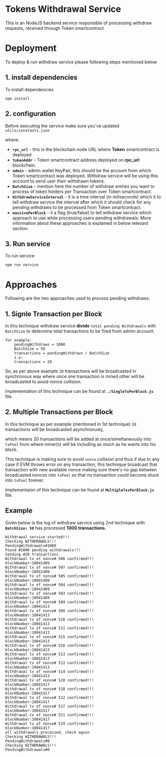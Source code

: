 # Tokens Withdrawal Service
This is an NodeJS backend service responsible of processing withdraw requests, received through Token smartcontract

# Deployment
To deploy & run withdraw service please following steps mentioned below
## 1. install dependencies
To install dependencies 
```code
npm install
```

## 2. configuration
Before executing the service make sure you've updated `utils/constants.json` 

where:
- **`rpc_url`** - this is the blockchain node URL where **Token** smartcontract is deployed
- **`tokenAddr`** - Token smartcontract address deployed on **rpc_url** blockchain.
- **`admin`** - admin wallet KeyPair, this should be the account from which Token smartcontract was deployed. Withdraw service will be using this account to send user their withdrawn tokens.
- **`BatchSize`** - mention here the number of withdraw entries you want to process of token holders per Transaction over Token smartcontract.
- **`WithdrawServiceInterval`** - it is a time interval (in miliseconds) which it to tell withdraw service the interval after which it should check for any pending withdraws to be processed from Token smartcontract.
- **`massivePerBlock`** - it a flag (true/false) to tell withdraw service which approach to use while processing users pending withdrawals. More information about these approaches is explained in below relevant section.

## 3. Run service
To run service
```code
npm run service
```
# Approaches
Following are the two approaches used to process pending withdraws.
## 1. Signle Transaction per Block
In this technique withdraw service **divide** `total pending Withdrawals` with `BatchSize` to determine total transactions to be fired from admin account.
```code
for example:
    pendingWithdraws = 1000
    BatchSize = 50
    transactions = pendingWithdraws / BatchSize
    i.e:
    transactions = 20

```
So, as per above example `20` transactions will be broadcasted in synchronous way where once one transaction is mined other will be broadcasted to avoid nonce collision.

Implementation of this technique can be found at **`./SingleTxPerBlock.js`** file.

## 2. Multiple Transactions per Block
In this technique as per example (mentioned in 1st technique) `20` transactions will be broadcasted asynchronusly, 

which means 20 transactions will be added at once/simeltaneously into `txPool` from where miner(s) will be including as much as he wants into his block.

This technique is making sure to avoid `nonce` collision and thus if due to any case if EVM throws error on any transaction, this technique broadcast that transaction with new available nonce making sure there's no gap between broadcasted nonces into `txPool` so that no transaction could become stuck into `txPool` forever.

Implementaion of this technique can be found at **`MultipleTxsPerBlock.js`** file.

## Example
Given below is the log of withdraw service using 2nd technique with **`BatchSize: 50`** has processed **1000 transactions.**
```code
Withdrawal service started!!!
Checking WITHDRAWALS!!!
PendingWithdrawals#1000
Found #1000 pending withdrawals!!!
Sending #20 transactions
Withdrawal tx of nonce# 506 confirmed!!!
blockNumber:10041409
Withdrawal tx of nonce# 507 confirmed!!!
blockNumber:10041409
Withdrawal tx of nonce# 505 confirmed!!!
blockNumber:10041409
Withdrawal tx of nonce# 504 confirmed!!!
blockNumber:10041409
Withdrawal tx of nonce# 503 confirmed!!!
blockNumber:10041409
Withdrawal tx of nonce# 509 confirmed!!!
blockNumber:10041413
Withdrawal tx of nonce# 508 confirmed!!!
blockNumber:10041413
Withdrawal tx of nonce# 516 confirmed!!!
blockNumber:10041413
Withdrawal tx of nonce# 511 confirmed!!!
blockNumber:10041413
Withdrawal tx of nonce# 515 confirmed!!!
blockNumber:10041413
Withdrawal tx of nonce# 510 confirmed!!!
blockNumber:10041413
Withdrawal tx of nonce# 513 confirmed!!!
blockNumber:10041413
Withdrawal tx of nonce# 512 confirmed!!!
blockNumber:10041413
Withdrawal tx of nonce# 514 confirmed!!!
blockNumber:10041413
Withdrawal tx of nonce# 520 confirmed!!!
blockNumber:10041417
Withdrawal tx of nonce# 518 confirmed!!!
blockNumber:10041417
Withdrawal tx of nonce# 522 confirmed!!!
blockNumber:10041417
Withdrawal tx of nonce# 517 confirmed!!!
blockNumber:10041417
Withdrawal tx of nonce# 521 confirmed!!!
blockNumber:10041417
Withdrawal tx of nonce# 519 confirmed!!!
blockNumber:10041417
all withdrawals processed, check again
Checking WITHDRAWALS!!!
PendingWithdrawals#0
Checking WITHDRAWALS!!!
PendingWithdrawals#0

```